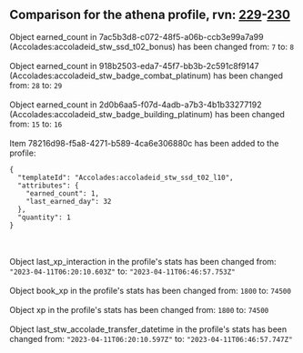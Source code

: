 ## Comparison for the athena profile, rvn: [229](https://github.com/PRO100KatYT/FortniteProfileRevisions/tree/main/profiles/athena/229%20athena.json)-[230](https://github.com/PRO100KatYT/FortniteProfileRevisions/tree/main/profiles/athena/230%20athena.json)

Object earned_count in 7ac5b3d8-c072-48f5-a06b-ccb3e99a7a99 (Accolades:accoladeid_stw_ssd_t02_bonus) has been changed from: `7` to: `8`
<br><br>
Object earned_count in 918b2503-eda7-45f7-bb3b-2c591c8f9147 (Accolades:accoladeid_stw_badge_combat_platinum) has been changed from: `28` to: `29`
<br><br>
Object earned_count in 2d0b6aa5-f07d-4adb-a7b3-4b1b33277192 (Accolades:accoladeid_stw_badge_building_platinum) has been changed from: `15` to: `16`
<br><br>
Item 78216d98-f5a8-4271-b589-4ca6e306880c has been added to the profile:

```
{
  "templateId": "Accolades:accoladeid_stw_ssd_t02_l10",
  "attributes": {
    "earned_count": 1,
    "last_earned_day": 32
  },
  "quantity": 1
}
```

<br><br>
Object last_xp_interaction in the profile's stats has been changed from: `"2023-04-11T06:20:10.603Z"` to: `"2023-04-11T06:46:57.753Z"`
<br><br>
Object book_xp in the profile's stats has been changed from: `1800` to: `74500`
<br><br>
Object xp in the profile's stats has been changed from: `1800` to: `74500`
<br><br>
Object last_stw_accolade_transfer_datetime in the profile's stats has been changed from: `"2023-04-11T06:20:10.597Z"` to: `"2023-04-11T06:46:57.747Z"`
<br><br>
